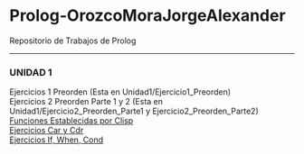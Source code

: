# Prolog-OrozcoMoraJorgeAlexander
 Repositorio de Trabajos de Prolog

---
### UNIDAD 1
Ejercicios 1 Preorden (Esta en Unidad1/Ejercicio1_Preorden)  
Ejercicios 2 Preorden Parte 1 y 2 (Esta en Unidad1/Ejercicio2_Preorden_Parte1 y Ejercicio2_Preorden_Parte2)   
[Funciones Establecidas por Clisp](Unidad_1/Funciones_Establecidas_Clisp.md)  
[Ejercicios Car y Cdr](Unidad_1/Funciones_Car_Cdr.md)  
[Ejercicios If, When, Cond](Unidad_1/Ejercicios_If.md)

